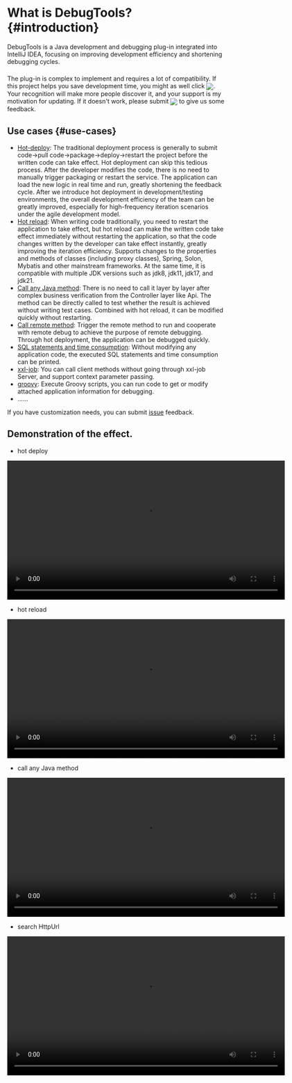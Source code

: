 # What is DebugTools? {#introduction}

DebugTools is a Java development and debugging plug-in integrated into IntelliJ IDEA, focusing on improving development efficiency and shortening debugging cycles.

<div class="tip custom-block" style="padding-top: 8px">
The plug-in is complex to implement and requires a lot of compatibility. If this project helps you save development time, you might as well click <a target="_blank" href="https://github.com/java-hot-deploy/debug-tools"><img src="https://img.shields.io/github/stars/java-hot-deploy/debug-tools?style=flat&logo=GitHub" style="display: inline-block; vertical-align: middle;" /></a>. Your recognition will make more people discover it, and your support is my motivation for updating. If it doesn't work, please submit <a target="_blank" href="https://github.com/java-hot-deploy/debug-tools/issues"><img src="https://img.shields.io/github/issues-closed/java-hot-deploy/debug-tools?style=flat&logo=github" style="display: inline-block; vertical-align: middle;" /></a> to give us some feedback.
</div>

## Use cases {#use-cases}

- [Hot-deploy](hot-deploy): The traditional deployment process is generally to submit code->pull code->package->deploy->restart the project before the written code can take effect. Hot deployment can skip this tedious process. After the developer modifies the code, there is no need to manually trigger packaging or restart the service. The application can load the new logic in real time and run, greatly shortening the feedback cycle. After we introduce hot deployment in development/testing environments, the overall development efficiency of the team can be greatly improved, especially for high-frequency iteration scenarios under the agile development model.
- [Hot reload](hot-reload): When writing code traditionally, you need to restart the application to take effect, but hot reload can make the written code take effect immediately without restarting the application, so that the code changes written by the developer can take effect instantly, greatly improving the iteration efficiency. Supports changes to the properties and methods of classes (including proxy classes), Spring, Solon, Mybatis and other mainstream frameworks. At the same time, it is compatible with multiple JDK versions such as jdk8, jdk11, jdk17, and jdk21.
- [Call any Java method](attach-local): There is no need to call it layer by layer after complex business verification from the Controller layer like Api. The method can be directly called to test whether the result is achieved without writing test cases. Combined with hot reload, it can be modified quickly without restarting.
- [Call remote method](attach-remote): Trigger the remote method to run and cooperate with remote debug to achieve the purpose of remote debugging. Through hot deployment, the application can be debugged quickly.
- [SQL statements and time consumption](sql): Without modifying any application code, the executed SQL statements and time consumption can be printed.
- [xxl-job](xxl-job): You can call client methods without going through xxl-job Server, and support context parameter passing.
- [groovy](groovy-execute): Execute Groovy scripts, you can run code to get or modify attached application information for debugging.
- ......

If you have customization needs, you can submit [issue](https://github.com/java-hot-deploy/debug-tools/issues) feedback.

## Demonstration of the effect.

- hot deploy

<video controls width="640">
  <source src="https://download.debug-tools.cc/mp4/hot_deploy.mp4" type="video/mp4">https://download.debug-tools.cc/mp4/hot_deploy.mp4
</video>

- hot reload

<video controls width="640">
  <source src="https://download.debug-tools.cc/mp4/hot_reload.mp4" type="video/mp4">https://download.debug-tools.cc/mp4/hot_reload.mp4
</video>

- call any Java method

<video controls width="640">
  <source src="https://download.debug-tools.cc/mp4/quick_debug.mp4" type="video/mp4">https://download.debug-tools.cc/mp4/quick_debug.mp4
</video>

- search HttpUrl

<video controls width="640">
  <source src="https://download.debug-tools.cc/mp4/search_url.mp4" type="video/mp4">https://download.debug-tools.cc/mp4/search_url.mp4
</video>
